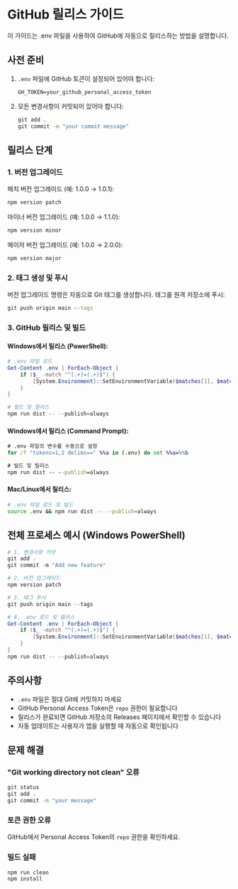 # GitHub 릴리스 가이드

이 가이드는 .env 파일을 사용하여 GitHub에 자동으로 릴리스하는 방법을 설명합니다.

## 사전 준비

1. `.env` 파일에 GitHub 토큰이 설정되어 있어야 합니다:
   ```
   GH_TOKEN=your_github_personal_access_token
   ```

2. 모든 변경사항이 커밋되어 있어야 합니다:
   ```cmd
   git add .
   git commit -m "your commit message"
   ```

## 릴리스 단계

### 1. 버전 업그레이드

패치 버전 업그레이드 (예: 1.0.0 → 1.0.1):
```cmd
npm version patch
```

마이너 버전 업그레이드 (예: 1.0.0 → 1.1.0):
```cmd
npm version minor
```

메이저 버전 업그레이드 (예: 1.0.0 → 2.0.0):
```cmd
npm version major
```

### 2. 태그 생성 및 푸시

버전 업그레이드 명령은 자동으로 Git 태그를 생성합니다. 
태그를 원격 저장소에 푸시:
```cmd
git push origin main --tags
```

### 3. GitHub 릴리스 및 빌드

#### Windows에서 릴리스 (PowerShell):
```powershell
# .env 파일 로드
Get-Content .env | ForEach-Object {
    if ($_ -match "^(.+)=(.+)$") {
        [System.Environment]::SetEnvironmentVariable($matches[1], $matches[2])
    }
}

# 빌드 및 릴리스
npm run dist -- --publish=always
```

#### Windows에서 릴리스 (Command Prompt):
```cmd
# .env 파일의 변수를 수동으로 설정
for /f "tokens=1,2 delims==" %%a in (.env) do set %%a=%%b

# 빌드 및 릴리스
npm run dist -- --publish=always
```

#### Mac/Linux에서 릴리스:
```bash
# .env 파일 로드 및 빌드
source .env && npm run dist -- --publish=always
```

## 전체 프로세스 예시 (Windows PowerShell)

```powershell
# 1. 변경사항 커밋
git add .
git commit -m "Add new feature"

# 2. 버전 업그레이드
npm version patch

# 3. 태그 푸시
git push origin main --tags

# 4. .env 로드 및 릴리스
Get-Content .env | ForEach-Object {
    if ($_ -match "^(.+)=(.+)$") {
        [System.Environment]::SetEnvironmentVariable($matches[1], $matches[2])
    }
}
npm run dist -- --publish=always
```

## 주의사항

- `.env` 파일은 절대 Git에 커밋하지 마세요
- GitHub Personal Access Token은 `repo` 권한이 필요합니다
- 릴리스가 완료되면 GitHub 저장소의 Releases 페이지에서 확인할 수 있습니다
- 자동 업데이트는 사용자가 앱을 실행할 때 자동으로 확인됩니다

## 문제 해결

### "Git working directory not clean" 오류
```cmd
git status
git add .
git commit -m "your message"
```

### 토큰 권한 오류
GitHub에서 Personal Access Token의 `repo` 권한을 확인하세요.

### 빌드 실패
```cmd
npm run clean
npm install
```
